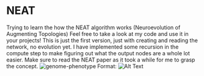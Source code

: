 # NEAT
Trying to learn the how the NEAT algorithm works (Neuroevolution of Augmenting Topologies)
Feel free to take a look at my code and use it in your projects!
This is just the first version, just with creating and reading the network, no evolution yet. I have implemented some recursion in the compute step to make figuring out what the output nodes are a whole lot easier. Make sure to read the NEAT paper as it took a while for me to grasp the concept.
![genome-phenotype](/images/genome-phenotype.png)
Format: ![Alt Text](url)
